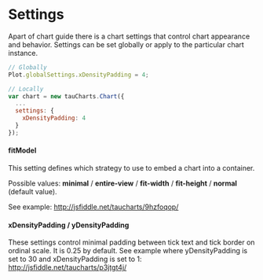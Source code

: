 # Settings

Apart of chart guide there is a chart settings that control chart appearance and behavior. Settings can be set globally or apply to the particular chart instance.

```javascript
// Globally
Plot.globalSettings.xDensityPadding = 4;

// Locally
var chart = new tauCharts.Chart({
  ...
  settings: {
    xDensityPadding: 4
  }
});
```

#### fitModel

This setting defines which strategy to use to embed a chart into a container.

Possible values: **minimal** / **entire-view** / **fit-width** / **fit-height** / **normal** (default value).

See example:
http://jsfiddle.net/taucharts/9hzfoqop/

#### xDensityPadding / yDensityPadding

These settings control minimal padding between tick text and tick border on ordinal scale.
It is 0.25 by default.
See example where yDensityPadding is set to 30 and xDensityPadding is set to 1:
http://jsfiddle.net/taucharts/p3jtgt4j/